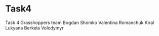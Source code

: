 # Task4
Task 4 
Grasshoppers team
Bogdan Shomko
Valentina Romanchuk
Kiral Lukyana
Berkela Volodymyr
